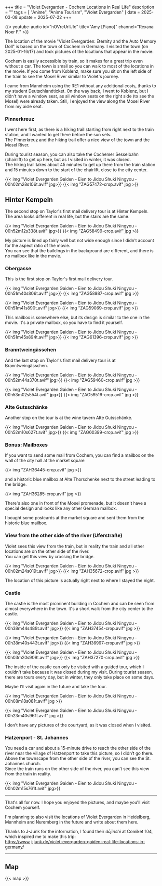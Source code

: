 +++
title = "Violet Evergarden - Cochem Locations in Real Life"
description = ""
tags = [
  "Anime",
  "Anime Tourism",
  "Violet Evergarden"
]
date = 2025-03-08
update = 2025-07-22
+++

{{< youtube-audio id="hOVrcUrlUIc" title="Amy [Piano]" channel="Rexana Noer F." >}}

The location of the movie "Violet Evergarden: Eternity and the Auto Memory Doll" is based on the town of Cochem in Germany.
I visited the town (on 2025-01-16/17) and took pictures of the locations that appear in the movie.

Cochem is easily accessible by train, so it makes for a great trip even without a car. The town is small so you can walk to most of the locations in the movie.
If you come from Koblenz, make sure you sit on the left side of the train to see the Mosel River similar to Violet's journey.

I came from Mannheim using the RE1 without any additional costs, thanks to my student Deutschlandticket. On the way back, I went to Koblenz, but I didn't have a window seat, as all window seats on the right side (to see the Mosel) were already taken. Still, I enjoyed the view along the Mosel River from my aisle seat.

### Pinnerkreuz

I went here first, as there is a hiking trail starting from right next to the train station, and I wanted to get there before the sun sets.  
The Pinnerkreuz and the hiking trail offer a nice view of the town and the Mosel River.

During tourist season, you can also take the Cochemer Sesselbahn (chairlift) to get up here, but as I visited in winter, it was closed.  
The hiking trail takes about 45 minutes to get up there from the train station and 15 minutes down to the start of the chairlift, close to the city center.

{{< img "Violet Evergarden Gaiden - Eien to Jidou Shuki Ningyou - 00h02m28s106t.avif" jpg>}}
{{< img "ZAG57472-crop.avif" jpg >}}

## Hinter Kempeln

The second stop on Taylor's first mail delivery tour is at Hinter Kempeln. The area looks different in real life, but the stairs are the same.

{{< img "Violet Evergarden Gaiden - Eien to Jidou Shuki Ningyou - 00h52m12s338t.avif" jpg>}}
{{< img "ZAG58499-crop.avif" jpg >}}

My picture is lined up fairly well but not wide enough since I didn't account for the aspect ratio of the movie.  
You can see that the buildings in the background are different, and there is no mailbox like in the movie.

### Obergasse

This is the first stop on Taylor's first mail delivery tour.

{{< img "Violet Evergarden Gaiden - Eien to Jidou Shuki Ningyou - 00h51m40s806t.avif" jpg>}}
{{< img "ZAG58987-crop.avif" jpg >}}

{{< img "Violet Evergarden Gaiden - Eien to Jidou Shuki Ningyou - 00h51m41s890t.avif" jpg>}}
{{< img "ZAG59069-crop.avif" jpg >}}

This mailbox is somewhere else, but its design is similar to the one in the movie. It's a private mailbox, so you have to find it yourself.

{{< img "Violet Evergarden Gaiden - Eien to Jidou Shuki Ningyou - 00h51m45s894t.avif" jpg>}}
{{< img "ZAG61396-crop.avif" jpg >}}

### Branntweingässchen

And the last stop on Taylor's first mail delivery tour is at Branntweingässchen.

{{< img "Violet Evergarden Gaiden - Eien to Jidou Shuki Ningyou - 00h52m44s370t.avif" jpg>}}
{{< img "ZAG59460-crop.avif" jpg >}}

{{< img "Violet Evergarden Gaiden - Eien to Jidou Shuki Ningyou - 00h53m02s554t.avif" jpg>}}
{{< img "ZAG59516-crop.avif" jpg >}}

### Alte Gutsschänke

Another stop on the tour is at the wine tavern Alte Gutsschänke.

{{< img "Violet Evergarden Gaiden - Eien to Jidou Shuki Ningyou - 00h52m10s627t.avif" jpg>}}
{{< img "ZAG60399-crop.avif" jpg >}}

### Bonus: Mailboxes

If you want to send some mail from Cochem, you can find a mailbox on the wall of the city hall at the market square

{{< img "ZAH36445-crop.avif" jpg >}}

and a historic blue mailbox at Alte Thorschenke next to the street leading to the bridge.

{{< img "ZAH36285-crop.avif" jpg >}}

There's also one in front of the Mosel promenade, but it doesn't have a special design and looks like any other German mailbox.

I bought some postcards at the market square and sent them from the historic blue mailbox.

### View from the other side of the river (Uferstraße)

Violet sees this view from the train, but in reality the train and all other locations are on the other side of the river.  
You can get this view by crossing the bridge.

{{< img "Violet Evergarden Gaiden - Eien to Jidou Shuki Ningyou - 00h02m24s019t.avif" jpg>}}
{{< img "ZAH35672-crop.avif" jpg >}}

The location of this picture is actually right next to where I stayed the night.

### Castle

The castle is the most prominent building in Cochem and can be seen from almost everywhere in the town. It's a short walk from the city center to the castle.

{{< img "Violet Evergarden Gaiden - Eien to Jidou Shuki Ningyou - 00h38m44s489t.avif" jpg>}}
{{< img "ZAH37454-crop.avif" jpg >}}

{{< img "Violet Evergarden Gaiden - Eien to Jidou Shuki Ningyou - 00h38m40s443t.avif" jpg>}}
{{< img "ZAH36997-crop.avif" jpg >}}

{{< img "Violet Evergarden Gaiden - Eien to Jidou Shuki Ningyou - 00h03m20s909t.avif" jpg>}}
{{< img "ZAH37270-crop.avif" jpg >}}

The inside of the castle can only be visited with a guided tour, which I couldn't take because it was closed during my visit.
During tourist season, there are tours every day, but in winter, they only take place on some days.

Maybe I'll visit again in the future and take the tour.

{{< img "Violet Evergarden Gaiden - Eien to Jidou Shuki Ningyou - 00h08m18s081t.avif" jpg >}}

{{< img "Violet Evergarden Gaiden - Eien to Jidou Shuki Ningyou - 00h23m40s961t.avif" jpg >}}

I don't have any pictures of the courtyard, as it was closed when I visited.

### Hatzenport - St. Johannes

You need a car and about a 15-minute drive to reach the other side of the river near the village of Hatzenport to take this picture, so I didn’t go there.
Above the townscape from the other side of the river, you can see the St. Johannes church.  
Since the train runs on the other side of the river, you can't see this view from the train in reality.

{{< img "Violet Evergarden Gaiden - Eien to Jidou Shuki Ningyou - 00h02m15s761t.avif" jpg>}}

---

That's all for now. I hope you enjoyed the pictures, and maybe you'll visit Cochem yourself.

I'm planning to also visit the locations of Violet Evergarden in Heidelberg, Mannheim and Nuremberg in the future and write about them here.

Thanks to J-Junk for the information, I found their *dōjinshi* at Comiket 104, which inspired me to make this trip:  
<https://www.j-junk.de/violet-evergarden-gaiden-real-life-locations-in-germany/>

---

## Map

{{< map >}}

